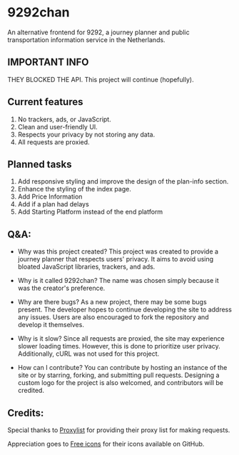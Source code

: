 # 9292chan

An alternative frontend for 9292, a journey planner and public transportation information service in the Netherlands.

## IMPORTANT INFO

THEY BLOCKED THE API. This project will continue (hopefully).  

## Current features

1. No trackers, ads, or JavaScript.
2. Clean and user-friendly UI.
3. Respects your privacy by not storing any data.
4. All requests are proxied.

## Planned tasks

1. Add responsive styling and improve the design of the plan-info section.
2. Enhance the styling of the index page.
3. Add Price Information
4. Add if a plan had delays
5. Add Starting Platform instead of the end platform

## Q&A:

- Why was this project created? 
This project was created to provide a journey planner that respects users' privacy. It aims to avoid using bloated JavaScript libraries, trackers, and ads.

- Why is it called 9292chan? 
The name was chosen simply because it was the creator's preference.

- Why are there bugs? 
As a new project, there may be some bugs present. The developer hopes to continue developing the site to address any issues. Users are also encouraged to fork the repository and develop it themselves.

- Why is it slow? 
Since all requests are proxied, the site may experience slower loading times. However, this is done to prioritize user privacy. Additionally, cURL was not used for this project.

- How can I contribute? 
You can contribute by hosting an instance of the site or by starring, forking, and submitting pull requests. Designing a custom logo for the project is also welcomed, and contributors will be credited.

## Credits:

Special thanks to [Proxylist](https://github.com/proxifly/free-proxy-list) for providing their proxy list for making requests.

Appreciation goes to [Free icons](https://free-icons.github.io/free-icons/) for their icons available on GitHub.


